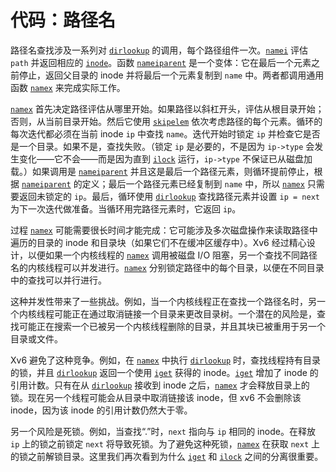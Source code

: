# 代码：路径名

路径名查找涉及一系列对 [`dirlookup`](/source/xv6-riscv/kernel/fs.c.md) 的调用，每个路径组件一次。[`namei`](/source/xv6-riscv/kernel/fs.c.md) 评估 `path` 并返回相应的 [`inode`](/source/xv6-riscv/kernel/fs.c.md#inode-kernel-fs-c)。函数 [`nameiparent`](/source/xv6-riscv/kernel/fs.c.md) 是一个变体：它在最后一个元素之前停止，返回父目录的 inode 并将最后一个元素复制到 `name` 中。两者都调用通用函数 [`namex`](/source/xv6-riscv/kernel/fs.c.md) 来完成实际工作。

[`namex`](/source/xv6-riscv/kernel/fs.c.md) 首先决定路径评估从哪里开始。如果路径以斜杠开头，评估从根目录开始；否则，从当前目录开始。然后它使用 [`skipelem`](/source/xv6-riscv/kernel/fs.c.md) 依次考虑路径的每个元素。循环的每次迭代都必须在当前 inode `ip` 中查找 `name`。迭代开始时锁定 `ip` 并检查它是否是一个目录。如果不是，查找失败。（锁定 `ip` 是必要的，不是因为 `ip->type` 会发生变化——它不会——而是因为直到 [`ilock`](/source/xv6-riscv/kernel/defs.h.md) 运行，`ip->type` 不保证已从磁盘加载。）如果调用是 [`nameiparent`](/source/xv6-riscv/kernel/fs.c.md) 并且这是最后一个路径元素，则循环提前停止，根据 [`nameiparent`](/source/xv6-riscv/kernel/fs.c.md) 的定义；最后一个路径元素已经复制到 `name` 中，所以 [`namex`](/source/xv6-riscv/kernel/fs.c.md) 只需要返回未锁定的 `ip`。最后，循环使用 [`dirlookup`](/source/xv6-riscv/kernel/fs.c.md) 查找路径元素并设置 `ip = next` 为下一次迭代做准备。当循环用完路径元素时，它返回 `ip`。

过程 [`namex`](/source/xv6-riscv/kernel/fs.c.md) 可能需要很长时间才能完成：它可能涉及多次磁盘操作来读取路径中遍历的目录的 inode 和目录块（如果它们不在缓冲区缓存中）。Xv6 经过精心设计，以便如果一个内核线程的 [`namex`](/source/xv6-riscv/kernel/fs.c.md) 调用被磁盘 I/O 阻塞，另一个查找不同路径名的内核线程可以并发进行。[`namex`](/source/xv6-riscv/kernel/fs.c.md) 分别锁定路径中的每个目录，以便在不同目录中的查找可以并行进行。

这种并发性带来了一些挑战。例如，当一个内核线程正在查找一个路径名时，另一个内核线程可能正在通过取消链接一个目录来更改目录树。一个潜在的风险是，查找可能正在搜索一个已被另一个内核线程删除的目录，并且其块已被重用于另一个目录或文件。

Xv6 避免了这种竞争。例如，在 [`namex`](/source/xv6-riscv/kernel/fs.c.md) 中执行 [`dirlookup`](/source/xv6-riscv/kernel/fs.c.md) 时，查找线程持有目录的锁，并且 [`dirlookup`](/source/xv6-riscv/kernel/fs.c.md) 返回一个使用 [`iget`](/source/xv6-riscv/kernel/fs.c.md) 获得的 inode。[`iget`](/source/xv6-riscv/kernel/fs.c.md) 增加了 inode 的引用计数。只有在从 [`dirlookup`](/source/xv6-riscv/kernel/fs.c.md) 接收到 inode 之后，[`namex`](/source/xv6-riscv/kernel/fs.c.md) 才会释放目录上的锁。现在另一个线程可能会从目录中取消链接该 inode，但 xv6 不会删除该 inode，因为该 inode 的引用计数仍然大于零。

另一个风险是死锁。例如，当查找“.”时，`next` 指向与 `ip` 相同的 inode。在释放 `ip` 上的锁之前锁定 `next` 将导致死锁。为了避免这种死锁，[`namex`](/source/xv6-riscv/kernel/fs.c.md) 在获取 `next` 上的锁之前解锁目录。这里我们再次看到为什么 [`iget`](/source/xv6-riscv/kernel/fs.c.md) 和 [`ilock`](/source/xv6-riscv/kernel/defs.h.md) 之间的分离很重要。